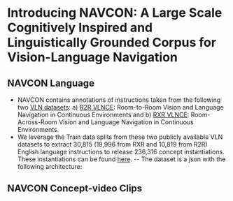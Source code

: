 # Introducing NAVCON: A Large Scale Cognitively Inspired and Linguistically Grounded Corpus for Vision-Language Navigation

## NAVCON Language 
- NAVCON contains annotations of instructions taken from the following two [VLN datasets](https://github.com/jacobkrantz/VLN-CE): a) [R2R VLNCE](https://bringmeaspoon.org/): Room-to-Room Vision and Language Navigation in Continuous Environments and b) [RXR VLNCE](https://ai.google.com/research/rxr/): Room-Across-Room Vision and Language Navigation in Continuous Environments.
- We leverage the Train data splits from these two publicly available VLN datasets to extract 30,815 (19,996 from RXR and 10,819 from R2R) English language instructions to release 236,316 concept instantiations. These instantiations can be found [here]().
-- The dataset is a json with the following architecture:


## NAVCON Concept-video Clips
